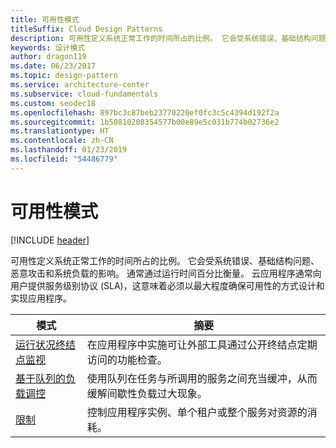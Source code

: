 ```yaml
---
title: 可用性模式
titleSuffix: Cloud Design Patterns
description: 可用性定义系统正常工作的时间所占的比例。 它会受系统错误、基础结构问题、恶意攻击和系统负载的影响。 通常通过运行时间百分比衡量。 云应用程序通常向用户提供服务级别协议 (SLA)，这意味着必须以最大程度确保可用性的方式设计和实现应用程序。
keywords: 设计模式
author: dragon119
ms.date: 06/23/2017
ms.topic: design-pattern
ms.service: architecture-center
ms.subservice: cloud-fundamentals
ms.custom: seodec18
ms.openlocfilehash: 897bc3c87beb23770220ef0fc3c5c4394d192f2a
ms.sourcegitcommit: 1b50810208354577b00e89e5c031b774b02736e2
ms.translationtype: HT
ms.contentlocale: zh-CN
ms.lasthandoff: 01/23/2019
ms.locfileid: "54486779"
---
```

# <a name="availability-patterns"></a>可用性模式

[!INCLUDE [header](../../_includes/header.md)]

可用性定义系统正常工作的时间所占的比例。 它会受系统错误、基础结构问题、恶意攻击和系统负载的影响。 通常通过运行时间百分比衡量。 云应用程序通常向用户提供服务级别协议 (SLA)，这意味着必须以最大程度确保可用性的方式设计和实现应用程序。

|                            模式                             |                                                           摘要                                                            |
|----------------------------------------------------------------|------------------------------------------------------------------------------------------------------------------------------|
| [运行状况终结点监视](../health-endpoint-monitoring.md) | 在应用程序中实施可让外部工具通过公开终结点定期访问的功能检查。 |
|  [基于队列的负载调控](../queue-based-load-leveling.md)  | 使用队列在任务与所调用的服务之间充当缓冲，从而缓解间歇性负载过大现象。  |
|                 [限制](../throttling.md)                 |   控制应用程序实例、单个租户或整个服务对资源的消耗。    |
